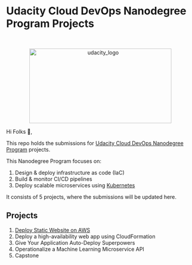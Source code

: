 # Udacity Cloud DevOps Nanodegree Program Projects

<br />
<p align="center">
    <img src="https://upload.wikimedia.org/wikipedia/commons/3/3b/Udacity_logo.png" alt="udacity_logo" width="381" height="200">
  </a>
</p>

Hi Folks :wave:,

This repo holds the submissions for [Udacity Cloud DevOps Nanodegree Program](https://www.udacity.com/course/cloud-dev-ops-nanodegree--nd9991) projects.

This Nanodegree Program focuses on:
1. Design & deploy infrastructure as code (IaC)
2. Build & monitor CI/CD pipelines
3. Deploy scalable microservices using [Kubernetes](https://kubernetes.io/)

It consists of 5 projects, where the submissions will be updated here.

## Projects
1. [Deploy Static Website on AWS](./01.deploy_static_website_on_aws)
2. Deploy a high-availability web app using CloudFormation
3. Give Your Application Auto-Deploy Superpowers
4. Operationalize a Machine Learning Microservice API
5. Capstone